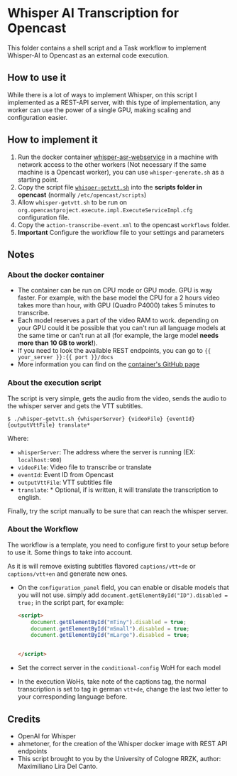# Whisper AI Transcription for Opencast

This folder contains a shell script and a Task workflow to implement Whisper-AI to Opencast as an
external code execution.


## How to use it

While there is a lot of ways to implement Whisper, on this script I implemented as a REST-API server,
with this type of implementation, any worker can use the power of a single GPU, making scaling and configuration easier.

## How to implement it

1. Run the  docker container [whisper-asr-webservice](https://github.com/ahmetoner/whisper-asr-webservice) in a machine with network access to the other workers (Not necessary if the same machine is a Opencast worker), you can use `whisper-generate.sh` as a starting point.
2. Copy the script file [`whisper-getvtt.sh`](whisper-getvtt.sh) into the **scripts folder in opencast** (normally `/etc/opencast/scripts`)
3. Allow `whisper-getvtt.sh` to be run on `org.opencastproject.execute.impl.ExecuteServiceImpl.cfg` configuration file.
4. Copy the `action-transcribe-event.xml` to the opencast `workflows` folder.
5. **Important** Configure the workflow file to your settings and parameters
## Notes

### About the docker container

- The container can be run on CPU mode or GPU mode. GPU is way faster. For example, with the base model the CPU for a 2 hours video takes more than hour, with GPU (Quadro P4000) takes 5 minutes to transcribe.
- Each model reserves a part of the video RAM to work. depending on your GPU could it be possible that you can't run all language models at the same time or can't run at all (for example, the large model **needs more than 10 GB to work!**).
- If you need to look the available REST endpoints, you can go to `{{ your_server }}:{{ port }}/docs`
- More information you can find on the [container's GitHub page](https://github.com/ahmetoner/whisper-asr-webservice)

### About the execution script

The script is very simple, gets the audio from the video, sends the audio to the whisper server and gets the VTT subtitles.

`$ ./whisper-getvtt.sh {whisperServer} {videoFile} {eventId} {outputVttFile} translate*`

Where:
- `whisperServer`: The address where the server is running (EX: `localhost:900`)
- `videoFile`: Video file to transcribe or translate
- `eventId`: Event ID from Opencast
- `outputVttFile`: VTT subtitles file
- `translate`: \* Optional, if is written, it will translate the transcription to english.

Finally, try the script manually to be sure that can reach the whisper server.

### About the Workflow

The workflow is a template, you need to configure first to your setup before to use it. Some things to take into account.

As it is will remove existing subtitles flavored `captions/vtt+de` or `captions/vtt+en` and generate new ones.

- On the `configuration_panel` field, you can enable or disable models that you will not use. simply add `document.getElementById("ID").disabled = true;` in the script part, for example:

    ```html
    <script>
        document.getElementById("mTiny").disabled = true;
        document.getElementById("mSmall").disabled = true;
        document.getElementById("mLarge").disabled = true;


    </script>
    ```
- Set the correct server in the `conditional-config` WoH for each model
- In the execution WoHs, take note of the captions tag, the normal transcription is set to tag in german `vtt+de`, change the last two letter to your corresponding language before.



## Credits

- OpenAI for Whisper
- ahmetoner, for the creation of the Whisper docker image with REST API endpoints 
- This script brought to you by the University of Cologne RRZK, author: Maximiliano Lira Del Canto.